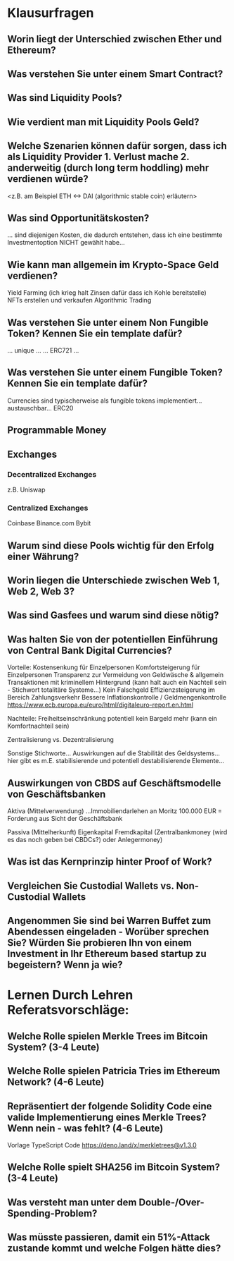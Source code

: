 # Klausurfragen

## Worin liegt der Unterschied zwischen Ether und Ethereum?

## Was verstehen Sie unter einem Smart Contract?

## Was sind Liquidity Pools?

## Wie verdient man mit Liquidity Pools Geld?

## Welche Szenarien können dafür sorgen, dass ich als Liquidity Provider 1. Verlust mache 2. anderweitig (durch long term hoddling) mehr verdienen würde?
<z.B. am Beispiel ETH <-> DAI (algorithmic stable coin) erläutern>

## Was sind Opportunitätskosten? 
... sind diejenigen Kosten, die dadurch entstehen, dass ich eine bestimmte Investmentoption NICHT gewählt habe... 

## Wie kann man allgemein im Krypto-Space Geld verdienen?
Yield Farming (ich krieg halt Zinsen dafür dass ich Kohle bereitstelle)  
NFTs erstellen und verkaufen 
Algorithmic Trading

## Was verstehen Sie unter einem Non Fungible Token? Kennen Sie ein template dafür?
... unique ... 
... ERC721 ...

## Was verstehen Sie unter einem Fungible Token? Kennen Sie ein template dafür?
Currencies sind typischerweise als fungible tokens implementiert... austauschbar... 
ERC20

## Programmable Money

## Exchanges
### Decentralized Exchanges
z.B. Uniswap

### Centralized Exchanges
Coinbase
Binance.com 
Bybit

## Warum sind diese Pools wichtig für den Erfolg einer Währung?

## Worin liegen die Unterschiede zwischen Web 1, Web 2, Web 3? 

## Was sind Gasfees und warum sind diese nötig?

## Was halten Sie von der potentiellen Einführung von Central Bank Digital Currencies?
Vorteile:
Kostensenkung für Einzelpersonen
Komfortsteigerung für Einzelpersonen
Transparenz zur Vermeidung von Geldwäsche & allgemein Transaktionen mit kriminellem Hintergrund (kann halt auch ein Nachteil sein - Stichwort totalitäre Systeme...)
Kein Falschgeld
Effizienzsteigerung im Bereich Zahlungsverkehr 
Bessere Inflationskontrolle / Geldmengenkontrolle
https://www.ecb.europa.eu/euro/html/digitaleuro-report.en.html


Nachteile: 
Freiheitseinschränkung 
potentiell kein Bargeld mehr (kann ein Komfortnachteil sein)


Zentralisierung vs. Dezentralisierung


Sonstige Stichworte...
Auswirkungen auf die Stabilität des Geldsystems... hier gibt es m.E. stabilisierende und potentiell destabilisierende Elemente... 


## Auswirkungen von CBDS auf Geschäftsmodelle von Geschäftsbanken

Aktiva (Mittelverwendung) 
...Immobiliendarlehen an Moritz 100.000 EUR = Forderung aus Sicht der Geschäftsbank

Passiva (Mittelherkunft) 
Eigenkapital 
Fremdkapital (Zentralbankmoney (wird es das noch geben bei CBDCs?) oder Anlegermoney)


## Was ist das Kernprinzip hinter Proof of Work?

## Vergleichen Sie Custodial Wallets vs. Non-Custodial Wallets

## Angenommen Sie sind bei Warren Buffet zum Abendessen eingeladen - Worüber sprechen Sie? Würden Sie probieren Ihn von einem Investment in Ihr Ethereum based startup zu begeistern? Wenn ja wie?

# Lernen Durch Lehren Referatsvorschläge: 
## Welche Rolle spielen Merkle Trees im Bitcoin System? (3-4 Leute)

## Welche Rolle spielen Patricia Tries im Ethereum Network? (4-6 Leute)

## Repräsentiert der folgende Solidity Code eine valide Implementierung eines Merkle Trees? Wenn nein - was fehlt? (4-6 Leute)
Vorlage TypeScript Code https://deno.land/x/merkletrees@v1.3.0

## Welche Rolle spielt SHA256 im Bitcoin System? (3-4 Leute)

## Was versteht man unter dem Double-/Over-Spending-Problem?

## Was müsste passieren, damit ein 51%-Attack zustande kommt und welche Folgen hätte dies?






